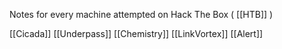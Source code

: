 Notes for every machine attempted on Hack The Box ( [[HTB]] )

[[Cicada]]
[[Underpass]]
[[Chemistry]]
[[LinkVortex]]
[[Alert]]